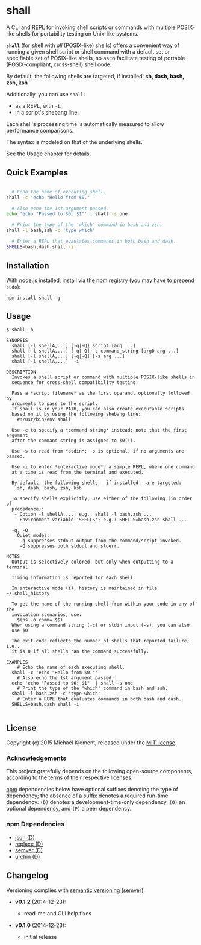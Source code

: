 # shall

A CLI and REPL for invoking shell scripts or commands with multiple POSIX-like shells for portability testing on Unix-like systems.

**`shall`** (for *sh*ell with *all* (POSIX-like) shells) offers a convenient way of running a given shell script or shell command
with a default set or specifiable set of POSIX-like shells, so as to facilitate testing of portable (POSIX-compliant, cross-shell) shell code.

By default, the following shells are targeted, if installed: **sh, dash, bash, zsh, ksh**

Additionally, you can use `shall`: 

* as a REPL, with `-i`.
* in a script's shebang line.
 
Each shell's processing time is automatically measured to allow performance comparisons.

The syntax is modeled on that of the underlying shells. 

See the Usage chapter for details.

## Quick Examples

```sh

  # Echo the name of executing shell.
shall -c 'echo "Hello from $0."'

  # Also echo the 1st argument passed.                
echo 'echo "Passed to $0: $1"' | shall -s one

  # Print the type of the 'which' command in bash and zsh.
shall -l bash,zsh -c 'type which'

  # Enter a REPL that evaulates commands in both bash and dash.
SHELLS=bash,dash shall -i

```

## Installation

With [node.js](http://nodejs.org/) installed, install via the [npm registry](https://www.npmjs.com/) (you may have to prepend `sudo`):

	npm install shall -g

<!-- DO NOT EDIT: This chapter is updated by `make update-readme/release`. ALSO, LEAVE AT LEAST 1 BLANK LINE AFTER THIS COMMENT. -->

## Usage

```
$ shall -h

SYNOPSIS
  shall [-l shellA,...] [-q|-Q] script [arg ...]
  shall [-l shellA,...] [-q|-Q] -c command_string [arg0 arg ...]
  shall [-l shellA,...] [-q|-Q] [-s arg ...]
  shall [-l shellA,...]  -i

DESCRIPTION
  Invokes a shell script or command with multiple POSIX-like shells in
  sequence for cross-shell compatibility testing.

  Pass a *script filename* as the first operand, optionally followed by 
  arguments to pass to the script.
  If shall is in your PATH, you can also create executable scripts
  based on it by using the following shebang line:
    #!/usr/bin/env shall
  
  Use -c to specify a *command string* instead; note that the first argument
  after the command string is assigned to $0(!).
  
  Use -s to read from *stdin*; -s is optional, if no arguments are passed.
  
  Use -i to enter *interactive mode*: a simple REPL, where one command
  at a time is read from the terminal and executed.

  By default, the following shells - if installed - are targeted:
    sh, dash, bash, zsh, ksh

  To specify shells explicitly, use either of the following (in order of
  precedence):
   - Option -l shellA,...; e.g., shall -l bash,zsh ...
   - Environment variable 'SHELLS'; e.g.: SHELLS=bash,zsh shall ...

  -q, -Q
    Quiet modes: 
     -q suppresses stdout output from the command/script invoked.
     -Q suppresses both stdout and stderr.

NOTES
  Output is selectively colored, but only when outputting to a terminal.
  
  Timing information is reported for each shell.
  
  In interactive mode (i), history is maintained in file ~/.shall_history
  
  To get the name of the running shell from within your code in any of the
  invocation scenarios, use:
    $(ps -o comm= $$)
  When using a command string (-c) or stdin input (-s), you can also
  use $0

  The exit code reflects the number of shells that reported failure; i.e.,
  it is 0 if all shells ran the command successfully.

EXAMPLES
    # Echo the name of each executing shell.
  shall -c 'echo "Hello from $0."'
    # Also echo the 1st argument passed.                
  echo 'echo "Passed to $0: $1"' | shall -s one
    # Print the type of the 'which' command in bash and zsh.
  shall -l bash,zsh -c 'type which'
    # Enter a REPL that evaluates commands in both bash and dash.
  SHELLS=bash,dash shall -i
  
```

<!-- DO NOT EDIT: This chapter is updated by `make update-readme/release`. ALSO, LEAVE AT LEAST 1 BLANK LINE AFTER THIS COMMENT. -->

## License

Copyright (c) 2015 Michael Klement, released under the [MIT license](https://spdx.org/licenses/MIT#licenseText).

### Acknowledgements

This project gratefully depends on the following open-source components, according to the terms of their respective licenses.

[npm](https://www.npmjs.com/) dependencies below have optional suffixes denoting the type of dependency; the absence of a suffix denotes a required run-time dependency: `(D)` denotes a development-time-only dependency, `(O)` an optional dependency, and `(P)` a peer dependency.

<!-- DO NOT EDIT: This chapter is updated by `make update-readme/release`. ALSO, LEAVE AT LEAST 1 BLANK LINE AFTER THIS COMMENT. -->

### npm Dependencies

* [json (D)](https://github.com/trentm/json)
* [replace (D)](https://github.com/harthur/replace)
* [semver (D)](https://github.com/isaacs/node-semver)
* [urchin (D)](https://github.com/tlevine/urchin)

<!-- DO NOT EDIT: This chapter is updated by `make update-readme/release`. ALSO, LEAVE AT LEAST 1 BLANK LINE AFTER THIS COMMENT. -->

## Changelog

Versioning complies with [semantic versioning (semver)](http://semver.org/).

<!-- NOTE: An entry template is automatically added each time `make version` is called. Fill in changes afterwards. -->

* **v0.1.2** (2014-12-23):
  * read-me and CLI help fixes

* **v0.1.0** (2014-12-23):
  * initial release
